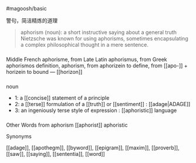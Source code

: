 #magoosh/basic

警句，简洁精炼的道理

> aphorism (noun): a short instructive saying about a general truth 
Nietzsche was known for using aphorisms, sometimes encapsulating a complex philosophical thought in 
a mere sentence. 


###
Middle French aphorisme, from Late Latin aphorismus, from Greek aphorismos definition, aphorism, from aphorizein to define, from [[apo-]] + horizein to bound — [[horizon]]

###
noun
 
- 1: a [[concise]] statement of a principle
- 2: a [[terse]] formulation of a [[truth]] or [[sentiment]] : [[adage|ADAGE]]
- 3: an ingeniously terse style of expression : [[aphoristic]] language

###

Other Words from aphorism
[[aphorist]]
aphoristic

Synonyms

[[adage]], [[apothegm]], [[byword]], [[epigram]], [[maxim]], [[proverb]], [[saw]], [[saying]], [[sententia]], [[word]]